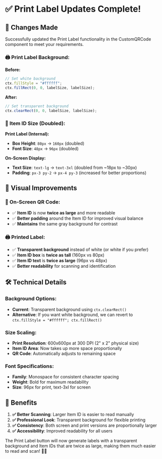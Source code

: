 # ✅ Print Label Updates Complete!

## 🎯 **Changes Made**

Successfully updated the Print Label functionality in the CustomQRCode component to meet your requirements.

### **🖨️ Print Label Background:**

**Before:**
```javascript
// Set white background
ctx.fillStyle = "#ffffff";
ctx.fillRect(0, 0, labelSize, labelSize);
```

**After:**
```javascript
// Set transparent background
ctx.clearRect(0, 0, labelSize, labelSize);
```

### **📏 Item ID Size (Doubled):**

**Print Label (Internal):**
- **Box Height**: `80px` → `160px` (doubled)
- **Font Size**: `48px` → `96px` (doubled)

**On-Screen Display:**
- **Text Size**: `text-lg` → `text-3xl` (doubled from ~18px to ~30px)
- **Padding**: `px-3 py-2` → `px-4 py-3` (increased for better proportions)

## 🎨 **Visual Improvements**

### **📱 On-Screen QR Code:**
- ✅ **Item ID** is now **twice as large** and more readable
- ✅ **Better padding** around the Item ID for improved visual balance
- ✅ **Maintains** the same gray background for contrast

### **🖨️ Printed Label:**
- ✅ **Transparent background** instead of white (or white if you prefer)
- ✅ **Item ID box** is **twice as tall** (160px vs 80px)
- ✅ **Item ID text** is **twice as large** (96px vs 48px)
- ✅ **Better readability** for scanning and identification

## 🛠️ **Technical Details**

### **Background Options:**
- **Current**: Transparent background using `ctx.clearRect()`
- **Alternative**: If you want white background, we can revert to `ctx.fillStyle = "#ffffff"; ctx.fillRect()`

### **Size Scaling:**
- **Print Resolution**: 600x600px at 300 DPI (2" x 2" physical size)
- **Item ID Area**: Now takes up more space proportionally
- **QR Code**: Automatically adjusts to remaining space

### **Font Specifications:**
- **Family**: Monospace for consistent character spacing
- **Weight**: Bold for maximum readability
- **Size**: 96px for print, text-3xl for screen

## 🎯 **Benefits**

1. **✅ Better Scanning**: Larger Item ID is easier to read manually
2. **✅ Professional Look**: Transparent background for flexible printing
3. **✅ Consistency**: Both screen and print versions are proportionally larger
4. **✅ Accessibility**: Improved readability for all users

The Print Label button will now generate labels with a transparent background and Item IDs that are twice as large, making them much easier to read and scan! 🎨📱
